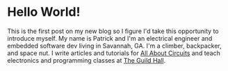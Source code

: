 # Hello World!

This is the first post on my new blog so I figure I'd take this opportunity to introduce myself. My name is Patrick and I'm an electrical engineer and embedded software dev living in Savannah, GA. I'm a climber, backpacker, and space nut. I write articles and tutorials for [All About Circuits](www.allaboutcircuits.com/author/patrick-lloyd) and teach electronics and programming classes at [The Guild Hall](http://theguildhall.com/).
